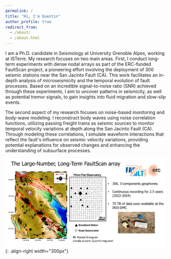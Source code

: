 ```yaml
---
permalink: /
title: "Hi, I'm Quentin"
author_profile: true
redirect_from: 
  - /about/
  - /about.html
---
```


I am a Ph.D. candidate in Seismology at University Grenoble Alpes, working at ISTerre. My research focuses on two main areas. First, I conduct long-term experiments with dense nodal arrays as part of the ERC-funded FaultScan project, a pioneering effort involving the deployment of 300 seismic stations near the San Jacinto Fault (CA). This work facilitates an in-depth analysis of microseismicity and the temporal evolution of fault processes. Based on an incredible signal-to-noise ratio (SNR) achieved through these experiments, I aim to uncover patterns in seismicity, as well as potential tremor signals, to gain insights into fluid migration and slow-slip events.

The second aspect of my research focuses on noise-based monitoring and body-wave modeling. I reconstruct body waves using noise correlation functions, utilizing passing freight trains as seismic sources to monitor temporal velocity variations at depth along the San Jacinto Fault (CA). Through modeling these correlations, I simulate waveform interactions that reflect the fault's influence on seismic velocity variations, providing potential explanations for observed changes and enhancing the understanding of subsurface processes.


![Faultscan Array](/images/Image1good.png){: .align-right width="300px"}

